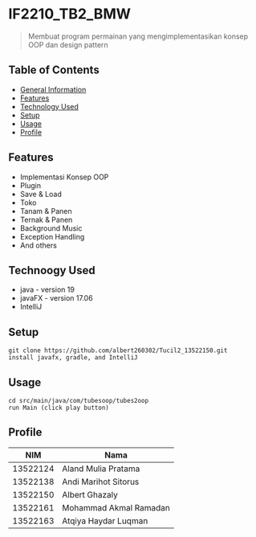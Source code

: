 #  IF2210_TB2_BMW
> Membuat program permainan yang mengimplementasikan konsep OOP dan design pattern

## Table of Contents
* [General Information](#general-information)
* [Features](#Features)
* [Technology Used](#technoogy-used)
* [Setup](#setup)
* [Usage](#usage)
* [Profile](#profile)

## Features
- Implementasi Konsep OOP
- Plugin
- Save & Load
- Toko
- Tanam & Panen
- Ternak & Panen
- Background Music
- Exception Handling
- And others
## Technoogy Used
* java - version 19
* javaFX - version 17.06
* IntelliJ

## Setup
    git clone https://github.com/albert260302/Tucil2_13522150.git
    install javafx, gradle, and IntelliJ
## Usage
    cd src/main/java/com/tubesoop/tubes2oop
    run Main (click play button)

## Profile
| NIM       | Nama                | 
|-----------|---------------------|
| 13522124  | Aland Mulia Pratama | 
| 13522138  | Andi Marihot Sitorus | 
| 13522150  | Albert Ghazaly      | 
| 13522161 | Mohammad Akmal Ramadan| 
| 13522163   | Atqiya Haydar Luqman| 